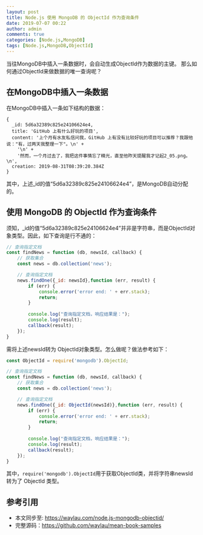 ```yaml
---
layout: post
title: Node.js 使用 MongoDB 的 ObjectId 作为查询条件
date: 2019-07-07 00:22
author: admin
comments: true
categories: [Node.js,MongoDB]
tags: [Node.js,MongoDB,ObjectId]
---
```


当往MongoDB中插入一条数据时，会自动生成ObjectId作为数据的主键。
那么如何通过ObjectId来做数据的唯一查询呢？


<!-- more -->


## 在MongoDB中插入一条数据

在MongoDB中插入一条如下结构的数据：

```
{
  _id: 5d6a32389c825e24106624e4,
  title: 'GitHub 上有什么好玩的项目',
  content: '上个月有水友私信问我，GitHub 上有没有比较好玩的项目可以推荐？我跟他说："有，过两天我整理一下"。\n' +
    '\n' +
    '然而，一个月过去了，我把这件事情忘了精光，直至他昨天提醒我才记起2_05.png。\n',
  creation: 2019-08-31T08:39:20.384Z
}
```


其中，上述_id的值“5d6a32389c825e24106624e4”，是MongoDB自动分配的。


## 使用 MongoDB 的 ObjectId 作为查询条件

须知，_id的值“5d6a32389c825e24106624e4”并非是字符串，而是ObjectId对象类型。因此，如下查询是行不通的：

```js
// 查询指定文档
const findNews = function (db, newsId, callback) {
    // 获取集合
    const news = db.collection('news');

    // 查询指定文档
    news.findOne({_id: newsId},function (err, result) {
        if (err) {
            console.error('error end: ' + err.stack);
            return;
        }
        
        console.log("查询指定文档，响应结果是：");
        console.log(result);
        callback(result);
    });
}
```


需将上述newsId转为 ObjectId对象类型。怎么做呢？做法参考如下：


```js
const ObjectId = require('mongodb').ObjectId;

// 查询指定文档
const findNews = function (db, newsId, callback) {
    // 获取集合
    const news = db.collection('news');

    // 查询指定文档
    news.findOne({_id: ObjectId(newsId)},function (err, result) {
        if (err) {
            console.error('error end: ' + err.stack);
            return;
        }
        
        console.log("查询指定文档，响应结果是：");
        console.log(result);
        callback(result);
    });
}
```


其中，`require('mongodb').ObjectId`用于获取ObjectId类，并将字符串newsId转为了 ObjectId 类型。


## 参考引用

* 本文同步至: <https://waylau.com/node.js-mongodb-objectid/>
* 完整源码：<https://github.com/waylau/mean-book-samples>